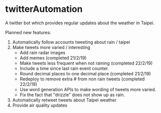 # twitterAutomation

A twitter bot which provides regular updates about the weather in Taipei.

Planned new features: 

1. Automatically follow accounts tweeting about rain / taipei
2. Make tweets more varied / interesting 
    - Add rain radar images
    - Add memes (completed 21/2/19)
    - Make tweets less frequent when not raining (completed 22/2/19)
    - Include a time since last rain event counter. 
    - Round decimal places to one decimal place (completed 21/2/19)
    - Redeploy to remove extra # from non rain tweets (completed 22/2/19)
    - Use word generation APIs to make wording of tweets more varied. 
    - Fix the fact that "drizzle" does not show up as rain. 
3. Automatically retweet tweets about Taipei weather
4. Provide air quality updates 
